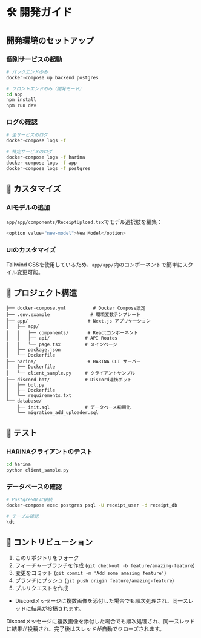 # 🛠️ 開発ガイド

## 開発環境のセットアップ

### 個別サービスの起動

```bash
# バックエンドのみ
docker-compose up backend postgres

# フロントエンドのみ（開発モード）
cd app
npm install
npm run dev
```

### ログの確認

```bash
# 全サービスのログ
docker-compose logs -f

# 特定サービスのログ
docker-compose logs -f harina
docker-compose logs -f app
docker-compose logs -f postgres
```

## 🔧 カスタマイズ

### AIモデルの追加

`app/app/components/ReceiptUpload.tsx`でモデル選択肢を編集：

```typescript
<option value="new-model">New Model</option>
```

### UIのカスタマイズ

Tailwind CSSを使用しているため、`app/app/`内のコンポーネントで簡単にスタイル変更可能。

## 📁 プロジェクト構造

```
├── docker-compose.yml          # Docker Compose設定
├── .env.example               # 環境変数テンプレート
├── app/                      # Next.js アプリケーション
│   ├── app/
│   │   ├── components/       # Reactコンポーネント
│   │   ├── api/             # API Routes
│   │   └── page.tsx         # メインページ
│   ├── package.json
│   └── Dockerfile
├── harina/                   # HARINA CLI サーバー
│   ├── Dockerfile
│   └── client_sample.py     # クライアントサンプル
├── discord-bot/             # Discord連携ボット
│   ├── bot.py
│   ├── Dockerfile
│   └── requirements.txt
└── database/
    ├── init.sql             # データベース初期化
    └── migration_add_uploader.sql
```

## 🧪 テスト

### HARINAクライアントのテスト

```bash
cd harina
python client_sample.py
```

### データベースの確認

```bash
# PostgreSQLに接続
docker-compose exec postgres psql -U receipt_user -d receipt_db

# テーブル確認
\dt
```

## 🤝 コントリビューション

1. このリポジトリをフォーク
2. フィーチャーブランチを作成 (`git checkout -b feature/amazing-feature`)
3. 変更をコミット (`git commit -m 'Add some amazing feature'`)
4. ブランチにプッシュ (`git push origin feature/amazing-feature`)
5. プルリクエストを作成
- Discordメッセージに複数画像を添付した場合でも順次処理され、同一スレッドに結果が投稿されます。

Discordメッセージに複数画像を添付した場合でも順次処理され、同一スレッドに結果が投稿され、完了後はスレッドが自動でクローズされます。
